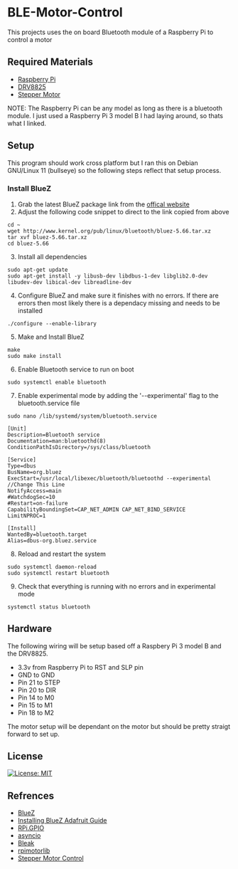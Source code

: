 # BLE-Motor-Control
This projects uses the on board Bluetooth module of a Raspberry Pi to control a motor

## Required Materials

- [Raspberry Pi](https://www.raspberrypi.com/products/raspberry-pi-3-model-b/)
- [DRV8825](https://www.amazon.com/HiLetgo-DRV8825-Stepper-RAMPS1-4-StepStick/dp/B01NCE3ZW1/ref=asc_df_B01NCE3ZW1/?tag=hyprod-20&linkCode=df0&hvadid=642160392949&hvpos=&hvnetw=g&hvrand=11448826655961308025&hvpone=&hvptwo=&hvqmt=&hvdev=c&hvdvcmdl=&hvlocint=&hvlocphy=9031300&hvtargid=pla-1892568611648&psc=1&gclid=CjwKCAjwyY6pBhA9EiwAMzmfwZ8FHHYLtlvce0gTeL1jkbKplZRfubvDAAiMaqLbF6CrmA9hkEAZeRoCuI8QAvD_BwE)
- [Stepper Motor](https://www.amazon.com/Nema17-Stepper-Motor-Bipolar-4-Lead/dp/B09SV33XS2/ref=asc_df_B09SV33XS2/?tag=hyprod-20&linkCode=df0&hvadid=632220147292&hvpos=&hvnetw=g&hvrand=4525797395312453952&hvpone=&hvptwo=&hvqmt=&hvdev=c&hvdvcmdl=&hvlocint=&hvlocphy=9031300&hvtargid=pla-1746500740006&th=1)

NOTE: The Raspberry Pi can be any model as long as there is a bluetooth module.  I just used a Raspberry Pi 3 model B I had laying around, so thats what I linked.
## Setup

This program should work cross platform but I ran this on Debian GNU/Linux 11 (bullseye) so the following steps reflect that setup process.

### Install BlueZ

1. Grab the latest BlueZ package link from the [offical website](http://www.bluez.org/download/)
1. Adjust the following code snippet to direct to the link copied from above
```shell
cd ~
wget http://www.kernel.org/pub/linux/bluetooth/bluez-5.66.tar.xz
tar xvf bluez-5.66.tar.xz
cd bluez-5.66
```
3. Install all dependencies
```shell
sudo apt-get update
sudo apt-get install -y libusb-dev libdbus-1-dev libglib2.0-dev libudev-dev libical-dev libreadline-dev
```
4. Configure BlueZ and make sure it finishes with no errors.  If there are errors then most likely there is a dependacy missing and needs to be installed
```shell
./configure --enable-library
```
5. Make and Install BlueZ
```shell
make
sudo make install
```
6. Enable Bluetooth service to run on boot
```shell
sudo systemctl enable bluetooth
```
7. Enable experimental mode by adding the '--experimental' flag to the bluetooth.service file
```shell
sudo nano /lib/systemd/system/bluetooth.service
```
```
[Unit]
Description=Bluetooth service
Documentation=man:bluetoothd(8)
ConditionPathIsDirectory=/sys/class/bluetooth

[Service]
Type=dbus
BusName=org.bluez
ExecStart=/usr/local/libexec/bluetooth/bluetoothd --experimental //Change This Line              
NotifyAccess=main
#WatchdogSec=10
#Restart=on-failure
CapabilityBoundingSet=CAP_NET_ADMIN CAP_NET_BIND_SERVICE
LimitNPROC=1

[Install]
WantedBy=bluetooth.target
Alias=dbus-org.bluez.service
```
8. Reload and restart the system
```shell
sudo systemctl daemon-reload
sudo systemctl restart bluetooth
```
9. Check that everything is running with no errors and in experimental mode
```shell
systemctl status bluetooth
```

## Hardware

The following wiring will be setup based off a Raspbery Pi 3 model B and the DRV8825.

- 3.3v from Raspberry Pi to RST and SLP pin
- GND to GND
- Pin 21 to STEP
- Pin 20 to DIR
- Pin 14 to M0
- Pin 15 to M1
- Pin 18 to M2

The motor setup will be dependant on the motor but should be pretty straigt forward to set up.
## License

[![License: MIT](https://img.shields.io/badge/License-MIT-yellow.svg)](https://opensource.org/licenses/MIT)
## Refrences
- [BlueZ](http://www.bluez.org/)
- [Installing BlueZ Adafruit Guide](https://learn.adafruit.com/install-bluez-on-the-raspberry-pi/installation)
- [RPi.GPIO](https://pypi.org/project/RPi.GPIO/)
- [asyncio](https://docs.python.org/3/library/asyncio.html)
- [Bleak](https://bleak.readthedocs.io/en/latest/)
- [rpimotorlib](https://pypi.org/project/rpimotorlib/)
- [Stepper Motor Control](https://www.rototron.info/raspberry-pi-stepper-motor-tutorial/)